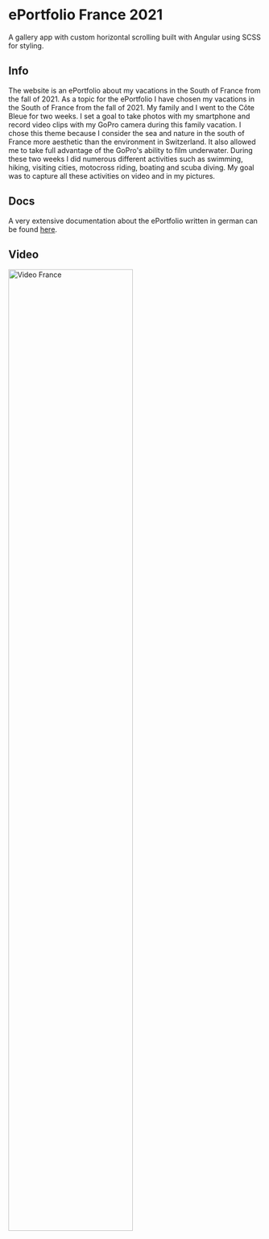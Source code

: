 # ePortfolio France 2021

A gallery app with custom horizontal scrolling built with Angular using SCSS for styling. 

## Info

The website is an ePortfolio about my vacations in the South of France from the fall of 2021. 
As a topic for the ePortfolio I have chosen my vacations in the South of France from the fall of 2021. My family and I went to the   Côte Bleue for two weeks. I set a goal to take photos with my smartphone and record video clips with my GoPro camera during this family vacation. I chose this theme because I consider the sea and nature in the south of France more aesthetic than the environment in Switzerland. It also allowed me to take full advantage of the GoPro's ability to film underwater. During these two weeks I did numerous different activities such as swimming, hiking, visiting cities, motocross riding, boating and scuba diving. My goal was to capture all these activities on video and in my pictures. 

## Docs

A very extensive documentation about the ePortfolio written in german can be found <a href="https://github.com/Manuel-Schmid/France/blob/master/docs/Manuel%20Schmid%20Dokumentation%20ePortfolio%20France.pdf" target="_blank">here</a>.

## Video

<a href="https://www.youtube.com/watch?v=IE5Q6n4cmys" target="_blank">
  <img src="https://img.youtube.com/vi/IE5Q6n4cmys/0.jpg" width="70%" alt="Video France">
</a>

